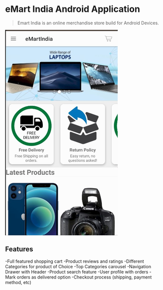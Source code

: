 # eMart India Android Application

>Emart India is an online merchandise store build for Android Devices.

![screenshot](https://github.com/singhbipinb/Emart-AndroidApp/blob/main/Homepage.jpg?raw=true)
## Features
-Full featured shopping cart
-Product reviews and ratings
-Different Categories for product of Choice
-Top Categories carousel
-Navigation Drawer with Header
-Product search feature
-User profile with orders
-Mark orders as delivered option
-Checkout process (shipping, payment method, etc)
